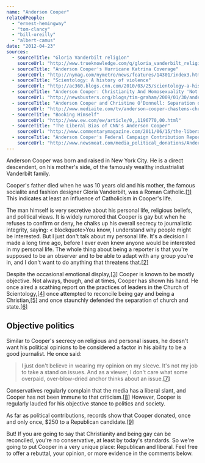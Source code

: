 ```yaml
---
name: "Anderson Cooper"
relatedPeople:
  - "ernest-hemingway"
  - "tom-clancy"
  - "bill-oreilly"
  - "albert-camus"
date: "2012-04-23"
sources:
  - sourceTitle: "Gloria Vanderbilt religion"
    sourceUrl: "http://www.trueknowledge.com/q/gloria_vanderbilt_religion"
  - sourceTitle: "Anderson Cooper's Hurricane Katrina Coverage"
    sourceUrl: "http://nymag.com/nymetro/news/features/14301/index3.html"
  - sourceTitle: "Scientology: A history of violence"
    sourceUrl: "http://ac360.blogs.cnn.com/2010/03/25/scientology-a-history-of-violence/"
  - sourceTitle: "Anderson Cooper: Christianity And Homosexuality 'Not Mutually Exclusive."
    sourceUrl: "http://newsbusters.org/blogs/tim-graham/2009/01/30/anderson-cooper-christianity-homosexuality-not-mutually-exclusive"
  - sourceTitle: "Anderson Cooper and Christine O'Donnell: Separation of Church and State"
    sourceUrl: "http://www.mediaite.com/tv/anderson-cooper-chastens-christine-odonnell-over-church-and-state-flap/"
  - sourceTitle: "Booking Himself"
    sourceUrl: "http://www.ew.com/ew/article/0,,1196770,00.html"
  - sourceTitle: "The Liberal Bias of CNN's Anderson Cooper"
    sourceUrl: "http://www.commentarymagazine.com/2011/06/15/the-liberal-bias-of-cnn%E2%80%99s-anderson-cooper/"
  - sourceTitle: "Anderson Cooper's Federal Campaign Contribution Repor"
    sourceUrl: "http://www.newsmeat.com/media_political_donations/Anderson_Cooper.php"
---
```


Anderson Cooper was born and raised in New York City. He is a direct descendent, on his mother's side, of the famously wealthy industrialist Vanderbilt family.

Cooper's father died when he was 10 years old and his mother, the famous socialite and fashion designer Gloria Vanderbilt, was a Roman Catholic.<a class="source-citation" href="#http://www.trueknowledge.com/q/gloria_vanderbilt_religion" title="Gloria Vanderbilt religion">[1]</a> This indicates at least an influence of Catholicism in Cooper's life.

The man himself is very secretive about his personal life, religious beliefs, and political views. It is widely rumored that Cooper is gay but when he refuses to confirm or deny, he chalks up his overall secrecy to journalistic integrity, saying:
<
blockquote>You know, I understand why people might be interested. But I just don't talk about my personal life. It's a decision I made a long time ago, before I ever even knew anyone would be interested in my personal life. The whole thing about being a reporter is that you're supposed to be an observer and to be able to adapt with any group you're in, and I don't want to do anything that threatens that.<a class="source-citation" href="#http://nymag.com/nymetro/news/features/14301/index3.html" title="Anderson Cooper&apos;s Hurricane Katrina Coverage">[2]</a>

Despite the occasional emotional display,<a class="source-citation" href="#http://nymag.com/nymetro/news/features/14301/index3.html" title="Anderson Cooper&apos;s Hurricane Katrina Coverage">[3]</a> Cooper is known to be mostly objective. Not always, though, and at times, Cooper has shown his hand. He once aired a scathing report on the practices of leaders in the Church of Scientology,<a class="source-citation" href="#http://ac360.blogs.cnn.com/2010/03/25/scientology-a-history-of-violence/" title="Scientology: A history of violence">[4]</a> once attempted to reconcile being gay and being a Christian,<a class="source-citation" href="#http://newsbusters.org/blogs/tim-graham/2009/01/30/anderson-cooper-christianity-homosexuality-not-mutually-exclusive" title="Anderson Cooper: Christianity And Homosexuality &apos;Not Mutually Exclusive.">[5]</a> and once staunchly defended the separation of church and state.<a class="source-citation" href="#http://www.mediaite.com/tv/anderson-cooper-chastens-christine-odonnell-over-church-and-state-flap/" title="Anderson Cooper and Christine O&apos;Donnell: Separation of Church and State">[6]</a>

## Objective politics

Similar to Cooper's secrecy on religious and personal issues, he doesn't want his political opinions to be considered a factor in his ability to be a good journalist. He once said:

>I just don't believe in wearing my opinion on my sleeve. It's not my job to take a stand on issues. And as a viewer, I don't care what some overpaid, over-blow-dried anchor thinks about an issue.<a class="source-citation" href="#http://www.ew.com/ew/article/0,,1196770,00.html" title="Booking Himself">[7]</a>

Conservatives regularly complain that the media has a liberal slant, and Cooper has not been immune to that criticism.<a class="source-citation" href="#http://www.commentarymagazine.com/2011/06/15/the-liberal-bias-of-cnn%E2%80%99s-anderson-cooper/" title="The Liberal Bias of CNN&apos;s Anderson Cooper">[8]</a> However, Cooper is regularly lauded for his objective stance to politics and society.

As far as political contributions, records show that Cooper donated, once and only once, $250 to a Republican candidate.<a class="source-citation" href="#http://www.newsmeat.com/media_political_donations/Anderson_Cooper.php" title="Anderson Cooper&apos;s Federal Campaign Contribution Repor">[9]</a>

But! If you are going to say that Christianity and being gay can be reconciled, you're no conservative, at least by today's standards. So we're going to put Cooper in a very unique place: Republican and liberal. Feel free to offer a rebuttal, your opinion, or more evidence in the comments below.